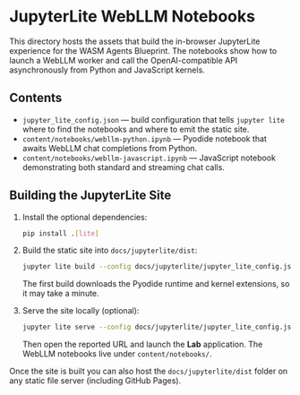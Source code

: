 # JupyterLite WebLLM Notebooks

This directory hosts the assets that build the in-browser JupyterLite experience for the WASM Agents Blueprint. The notebooks
show how to launch a WebLLM worker and call the OpenAI-compatible API asynchronously from Python and JavaScript kernels.

## Contents

- `jupyter_lite_config.json` — build configuration that tells `jupyter lite` where to find the notebooks and where to emit the
  static site.
- `content/notebooks/webllm-python.ipynb` — Pyodide notebook that awaits WebLLM chat completions from Python.
- `content/notebooks/webllm-javascript.ipynb` — JavaScript notebook demonstrating both standard and streaming chat calls.

## Building the JupyterLite Site

1. Install the optional dependencies:

   ```bash
   pip install .[lite]
   ```

2. Build the static site into `docs/jupyterlite/dist`:

   ```bash
   jupyter lite build --config docs/jupyterlite/jupyter_lite_config.json
   ```

   The first build downloads the Pyodide runtime and kernel extensions, so it may take a minute.

3. Serve the site locally (optional):

   ```bash
   jupyter lite serve --config docs/jupyterlite/jupyter_lite_config.json
   ```

   Then open the reported URL and launch the **Lab** application. The WebLLM notebooks live under
   `content/notebooks/`.

Once the site is built you can also host the `docs/jupyterlite/dist` folder on any static file server (including GitHub Pages).

